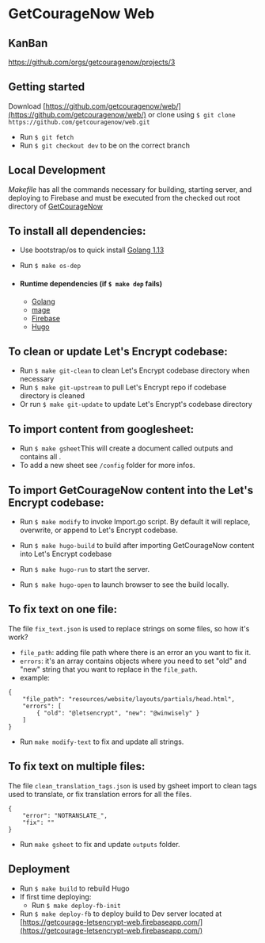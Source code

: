 # GetCourageNow Web

## KanBan

https://github.com/orgs/getcouragenow/projects/3

## Getting started

Download [https://github.com/getcouragenow/web/](https://github.com/getcouragenow/web/) or clone using `$ git clone https://github.com/getcouragenow/web.git`

-   Run `$ git fetch`
-   Run `$ git checkout dev` to be on the correct branch

## Local Development

_Makefile_ has all the commands necessary for building, starting server, and deploying to Firebase and must be executed from the checked out root directory of [GetCourageNow](https://github.com/getcouragenow/web.git)

## To install all dependencies:
-   Use bootstrap/os to quick install [Golang 1.13](https://github.com/getcouragenow/bootstrap)
-   Run `$ make os-dep`

-   #### Runtime dependencies (if `$ make dep` fails)
    -   [Golang](https://golang.org/)
    -   [mage](https://github.com/magefile/mage)
    -   [Firebase](https://firebase.google.com/)
    -   [Hugo](https://gohugo.io/getting-started/installing/)


## To clean or update Let's Encrypt codebase:

-   Run `$ make git-clean` to clean Let's Encrypt codebase directory when necessary
-   Run `$ make git-upstream` to pull Let's Encrypt repo if codebase directory is cleaned
-   Or run `$ make git-update` to update Let's Encrypt's codebase directory

## To import content from googlesheet:

-   Run `$ make gsheet`This will create a document called outputs and contains all .
-   To add a new sheet see `/config` folder for more infos.

## To import GetCourageNow content into the Let's Encrypt codebase:

-   Run `$ make modify` to invoke Import.go script. By default it will replace, overwrite, or append to Let's Encrypt codebase.

-   Run `$ make hugo-build` to build after importing GetCourageNow content into Let's Encrypt codebase

-   Run `$ make hugo-run` to start the server.

-   Run `$ make hugo-open` to launch browser to see the build locally.

## To fix text on one file:

The file `fix_text.json` is used to replace strings on some files, so how it's work?

- `file_path`: adding file path where there is an error an you want to fix it.
- `errors`: it's an array contains objects where you need to set "old" and "new" string that you want to replace in the `file_path`.
-  example:
```
{
    "file_path": "resources/website/layouts/partials/head.html",
    "errors": [
        { "old": "@letsencrypt", "new": "@winwisely" }
    ]
}
```
- Run `make modify-text` to fix and update all strings.

## To fix text on multiple files:

The file `clean_translation_tags.json` is used by gsheet import to clean tags used to translate, or fix translation errors for all the files.
```
{
    "error": "NOTRANSLATE_",
    "fix": ""
}
```
- Run `make gsheet` to fix and update `outputs` folder.

## Deployment

-   Run `$ make build` to rebuild Hugo
-   If first time deploying:
    -   Run `$ make deploy-fb-init`
-   Run `$ make deploy-fb` to deploy build to Dev server located at [https://getcourage-letsencrypt-web.firebaseapp.com/](https://getcourage-letsencrypt-web.firebaseapp.com/)
